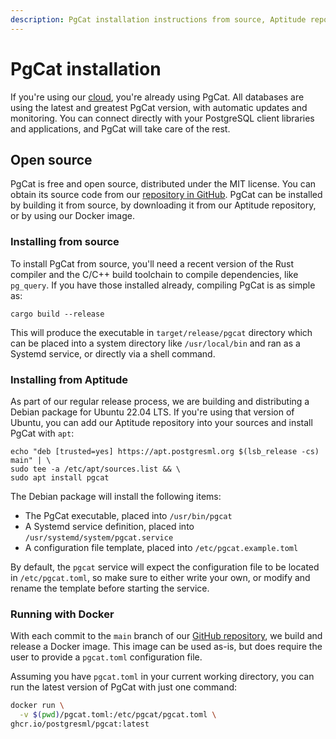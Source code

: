 ```yaml
---
description: PgCat installation instructions from source, Aptitude repository and using Docker.
---
```


# PgCat installation

If you're using our [cloud](https://postgresml.org/signup), you're already using PgCat. All databases are using the latest and greatest PgCat version, with automatic updates and monitoring. You can connect directly with your PostgreSQL client libraries and applications, and PgCat will take care of the rest.

## Open source

PgCat is free and open source, distributed under the MIT license. You can obtain its source code from our [repository in GitHub](https://github.com/postgresml/pgcat). PgCat can be installed by building it from source, by downloading it from our Aptitude repository, or by using our Docker image.

### Installing from source

To install PgCat from source, you'll need a recent version of the Rust compiler and the C/C++ build toolchain to compile dependencies, like `pg_query`. If you have those installed already, compiling PgCat is as simple as:

```
cargo build --release
```

This will produce the executable in `target/release/pgcat` directory which can be placed into a system directory like `/usr/local/bin` and ran as a Systemd service, or directly via a shell command.

### Installing from Aptitude

As part of our regular release process, we are building and distributing a Debian package for Ubuntu 22.04 LTS. If you're using that version of Ubuntu, you can add our Aptitude repository into your sources and install PgCat with `apt`:

```
echo "deb [trusted=yes] https://apt.postgresml.org $(lsb_release -cs) main" | \
sudo tee -a /etc/apt/sources.list && \
sudo apt install pgcat
```

The Debian package will install the following items:

- The PgCat executable, placed into `/usr/bin/pgcat`
- A Systemd service definition, placed into `/usr/systemd/system/pgcat.service`
- A configuration file template, placed into `/etc/pgcat.example.toml`

By default, the `pgcat` service will expect the configuration file to be located in `/etc/pgcat.toml`, so make sure to either write your own, or modify and rename the template before starting the service.

### Running with Docker

With each commit to the `main` branch of our [GitHub repository](https://github.com/postgresml/pgcat), we build and release a Docker image. This image can be used as-is, but does require the user to provide a `pgcat.toml` configuration file.

Assuming you have `pgcat.toml` in your current working directory, you can run the latest version of PgCat with just one command:

```bash
docker run \
  -v $(pwd)/pgcat.toml:/etc/pgcat/pgcat.toml \
ghcr.io/postgresml/pgcat:latest
```
